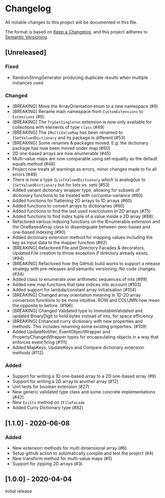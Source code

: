 # Changelog

All notable changes to this project will be documented in this file.

The format is based on [Keep a Changelog](https://keepachangelog.com/en/1.0.0/),
and this project adheres to [Semantic Versioning](https://semver.org/spec/v2.0.0.html).

## [Unreleased]

### Fixed
- RandomStringGenerator producing duplicate results when multiple instances used

### Changed
- [BREAKING] Move the ArrayOrientation enum to a new namespace (#9)
- [BREAKING] Rename main namespace from `CustomExtensions` to `Extensions` (#9)
- [BREAKING] The `TryGetSingleton` extension is now only available for collections with elements of type `class` (#49)
- [BREAKING] The `IMultiValueMap` has been renamed to `ISetValuedDictionary` and its package is different (#53)
- [BREAKING] Some renames & packages moved. E.g. the dictionary package has now been moved under map (#60)
- 2D one-based arrays are now enumerable (#45)
- Multi-value maps are now comparable using set-equality as the default equals method (#48)
- Project now treats all warnings as errors, minor changes made to fix all errors (#49)
- There is now a type `IListValuedDictionary` which is analogous to `ISetValuedDictionary` but for lists vs. sets (#53)
- Added variant dictionary wrapper type, allowing for subsets of dictionary functions to be treated with co/contra-variance (#60)
- Added functions for flattening 2D arrays to 1D arrays (#60)
- Added functions to convert arrays to dictionaries (#60)
- Added functions to find the last used row/column in 2D arrays (#75)
- Added functions to find index tuple of a value inside a 2D array (#88)
- Refactored various indexing functions on the IEnumerable extension and the OneBasedArray class to disambiguate between zero-based and one-based indexing (#90)
- Added dictionary extension method for mapping values including the key as input data to the mapper function (#92)
- [BREAKING] Refactored File and Directory Facades & decorators. Updated File creation to throw exception if directory already exists. (#94)
- [BREAKING] Refactored how the GitHub build works to support a release strategy with pre-releases and semantic versioning. No code changes. (#34)
- Added class to enumerate over arithmetic sequences of ints (#99)
- Added new map functions that take indices into account (#103)
- Added support for lambda/constant array initialisation (#104)
- [BREAKING] Changed array orientation meaning in 1D-2D array conversion functions to be more intuitive. ROW and COLUMN now mean the opposite to before. (#106)
- [BREAKING] Changed Validated type to ImmutableValidated and updated BinaryDigit to hold bytes instead of ints, for space efficiency.
- [BREAKING] Enhanced curry dictionary with new properties and methods. This includes renaming some existing properties. (#109)
- Added UpdateNotifier, EventObjectWrapper and PropertyChangedWrapper types for encapsulating objects in a way that enforces event firing (#111)
- Added MapKeys, UpdateKeys and Compare dictionary extension methods (#112)

### Added
- Support for writing a 1D one-based array to a 2D one-based array (#9)
- Support for writing a 2D array to another array (#12)
- Unit tests for boolean extension (#27)
- New generic validated type class and some concrete implementations (#42)
- New `Exists` method on `IFileFacade`
- Added Curry Dictionary type (#82)

## [1.1.0] - 2020-06-08

### Added
- New extension methods for multi dimensional array (#6)
- Setup github action to automatically compile and test the project (#4)
- New transform method for multi-value maps (#5)
- Support for zipping 2D arrays (#3)

## [1.0.0] - 2020-04-04

Initial release
